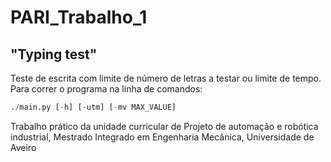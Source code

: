 # PARI_Trabalho_1
## "Typing test"
Teste de escrita com limite de número de letras a testar ou limite de tempo.  
Para correr o programa na linha de comandos:
```py
./main.py [-h] [-utm] [-mv MAX_VALUE]
```


Trabalho prático da unidade curricular de Projeto de automação e robótica industrial, Mestrado Integrado em Engenharia Mecânica, Universidade de Aveiro
